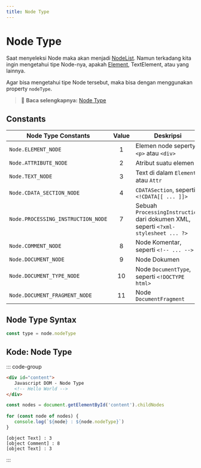 ```yaml
---
title: Node Type
---
```


# Node Type

Saat menyeleksi Node maka akan menjadi [NodeList](/docs/dom/nodelist). Namun terkadang kita ingin mengetahui tipe Node-nya, apakah [Element](/docs/dom/element), TextElement, atau yang lainnya. 

Agar bisa mengetahui tipe Node tersebut, maka bisa dengan menggunakan property `nodeType`.

> :memo: **Baca selengkapnya:** [Node Type](https://developer.mozilla.org/en-US/docs/Web/API/Node/nodeType)

## Constants

| Node Type Constants | Value | Deskripsi |
| ------------------- | :---: | --------- |
| `Node.ELEMENT_NODE` | 1 | Elemen node seperty `<p>` atau `<div>` |
| `Node.ATTRIBUTE_NODE` | 2 | Atribut suatu elemen |
| `Node.TEXT_NODE` | 3 | Text di dalam `Element` atau `Attr` |
| `Node.CDATA_SECTION_NODE` | 4 | `CDATASection`, seperti `<!CDATA[[ ... ]]>` |
| `Node.PROCESSING_INSTRUCTION_NODE` | 7 | Sebuah `ProcessingInstruction` dari dokumen XML, seperti `<?xml-stylesheet ... ?>` |
| `Node.COMMENT_NODE` | 8 | Node Komentar, seperti `<!-- ... -->` |
| `Node.DOCUMENT_NODE` | 9 | Node Dokumen |
| `Node.DOCUMENT_TYPE_NODE` | 10 | Node `DocumentType`, seperti `<!DOCTYPE html>` |
| `Node.DOCUMENT_FRAGMENT_NODE` | 11 | Node `DocumentFragment` |

## Node Type Syntax

```js
const type = node.nodeType
```

## Kode: Node Type

::: code-group
```html [HTML]
<div id="content">
   Javascript DOM - Node Type
   <!-- Hello World -->
</div>
```

```js [JavaScript]
const nodes = document.getElementById('content').childNodes
		
for (const node of nodes) {
   console.log(`${node} : ${node.nodeType}`)
}
```

``` [Console]
[object Text] : 3
[object Comment] : 8
[object Text] : 3
```
:::